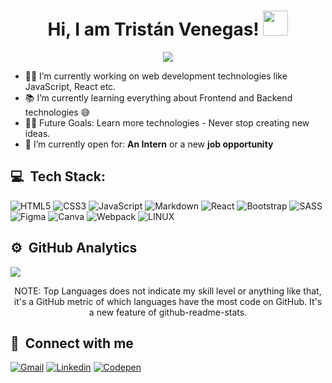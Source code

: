 <h1 align="center">
Hi, I am Tristán Venegas!  <img height="40" src="https://cdn3.emoji.gg/emojis/6174-w98-computer.png">
</h1>

<p align="center">
<img src="https://readme-typing-svg.herokuapp.com?font=Fira+Code&pause=1000&center=true&vCenter=true&width=435&lines=Software+Developer;Front-end+Developer;ML+%7C+Algorithms+%7C+OOP">
</p>

- 👨‍💻 I’m currently working on web development technologies like JavaScript, React etc.
- 📚 I’m currently learning everything about Frontend and Backend technologies 😅
- 💪🏼 Future Goals: Learn more technologies - Never stop creating new ideas.
- 🤔 I’m currently open for: <b>An Intern</b> or a new <b>job opportunity</b>


## 💻 &nbsp;Tech Stack:
![HTML5](https://img.shields.io/badge/html5-%23E34F26.svg?style=for-the-badge&logo=html5&logoColor=white) ![CSS3](https://img.shields.io/badge/css3-%231572B6.svg?style=for-the-badge&logo=css3&logoColor=white) ![JavaScript](https://img.shields.io/badge/javascript-%23323330.svg?style=for-the-badge&logo=javascript&logoColor=%23F7DF1E) ![Markdown](https://img.shields.io/badge/markdown-%23000000.svg?style=for-the-badge&logo=markdown&logoColor=white) ![React](https://img.shields.io/badge/react-%2320232a.svg?style=for-the-badge&logo=react&logoColor=%2361DAFB) ![Bootstrap](https://img.shields.io/badge/bootstrap-%23563D7C.svg?style=for-the-badge&logo=bootstrap&logoColor=white) ![SASS](https://img.shields.io/badge/SASS-hotpink.svg?style=for-the-badge&logo=SASS&logoColor=white) 	![Figma](https://img.shields.io/badge/figma-%23F24E1E.svg?style=for-the-badge&logo=figma&logoColor=white) ![Canva](https://img.shields.io/badge/Canva-%2300C4CC.svg?style=for-the-badge&logo=Canva&logoColor=white) ![Webpack](https://img.shields.io/badge/webpack-%238DD6F9.svg?style=for-the-badge&logo=webpack&logoColor=black) ![LINUX](https://img.shields.io/badge/Linux-FCC624?style=for-the-badge&logo=linux&logoColor=black)

## ⚙️ &nbsp;GitHub Analytics

![](https://github-readme-stats.vercel.app/api/top-langs/?username=TG-VA&theme=dark&hide_border=false&include_all_commits=false&count_private=false&layout=compact)
<p align="center">
    NOTE: Top Languages does not indicate my skill level or anything like that, it's a GitHub metric of which languages have the most code on GitHub. It's a new feature of github-readme-stats.
</p>

## 📧 &nbsp;Connect with me
[![Gmail](https://img.shields.io/badge/Gmail-D14836?style=for-the-badge&logo=gmail&logoColor=white)](mailto:tristanvenegasdev@gmail.com) [![Linkedin](https://img.shields.io/badge/LinkedIn-0077B5?style=for-the-badge&logo=linkedin&logoColor=white)](https://www.linkedin.com/in/tgva/) [![Codepen](https://img.shields.io/badge/Codepen-000000?style=for-the-badge&logo=codepen&logoColor=white)](https://codepen.io/TristanVenegas)



